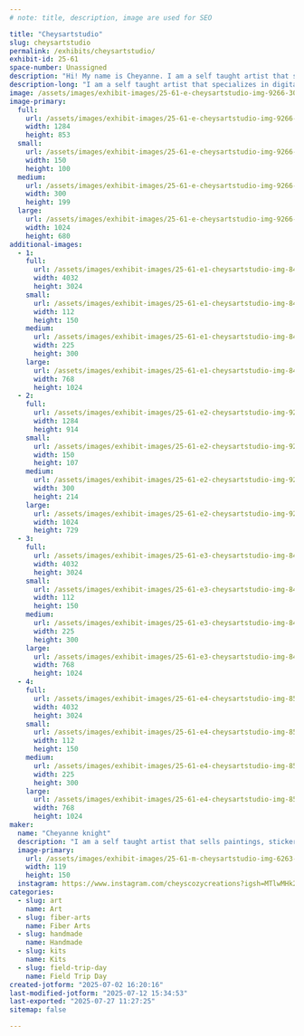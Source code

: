 ```yaml
---
# note: title, description, image are used for SEO

title: "Cheysartstudio"
slug: cheysartstudio
permalink: /exhibits/cheysartstudio/
exhibit-id: 25-61
space-number: Unassigned
description: "Hi! My name is Cheyanne. I am a self taught artist that specializes in digital art and crochet!"
description-long: "I am a self taught artist that specializes in digital art and crochet! I have a wide variety of crochet items ranging from small keychains and toys to Blankets and wearables. I also have a large selection of art work in a variety of forms like sticker, painting, art prints and more!"
image: /assets/images/exhibit-images/25-61-e-cheysartstudio-img-9266-300x199.jpeg
image-primary: 
  full:
    url: /assets/images/exhibit-images/25-61-e-cheysartstudio-img-9266-full.jpeg
    width: 1284
    height: 853
  small:
    url: /assets/images/exhibit-images/25-61-e-cheysartstudio-img-9266-150x100.jpeg
    width: 150
    height: 100
  medium:
    url: /assets/images/exhibit-images/25-61-e-cheysartstudio-img-9266-300x199.jpeg
    width: 300
    height: 199
  large:
    url: /assets/images/exhibit-images/25-61-e-cheysartstudio-img-9266-1024x680.jpeg
    width: 1024
    height: 680
additional-images: 
  - 1:
    full:
      url: /assets/images/exhibit-images/25-61-e1-cheysartstudio-img-8487-full.jpeg
      width: 4032
      height: 3024
    small:
      url: /assets/images/exhibit-images/25-61-e1-cheysartstudio-img-8487-112x150.jpeg
      width: 112
      height: 150
    medium:
      url: /assets/images/exhibit-images/25-61-e1-cheysartstudio-img-8487-225x300.jpeg
      width: 225
      height: 300
    large:
      url: /assets/images/exhibit-images/25-61-e1-cheysartstudio-img-8487-768x1024.jpeg
      width: 768
      height: 1024
  - 2:
    full:
      url: /assets/images/exhibit-images/25-61-e2-cheysartstudio-img-9263-full.jpeg
      width: 1284
      height: 914
    small:
      url: /assets/images/exhibit-images/25-61-e2-cheysartstudio-img-9263-150x107.jpeg
      width: 150
      height: 107
    medium:
      url: /assets/images/exhibit-images/25-61-e2-cheysartstudio-img-9263-300x214.jpeg
      width: 300
      height: 214
    large:
      url: /assets/images/exhibit-images/25-61-e2-cheysartstudio-img-9263-1024x729.jpeg
      width: 1024
      height: 729
  - 3:
    full:
      url: /assets/images/exhibit-images/25-61-e3-cheysartstudio-img-8486-full.jpeg
      width: 4032
      height: 3024
    small:
      url: /assets/images/exhibit-images/25-61-e3-cheysartstudio-img-8486-112x150.jpeg
      width: 112
      height: 150
    medium:
      url: /assets/images/exhibit-images/25-61-e3-cheysartstudio-img-8486-225x300.jpeg
      width: 225
      height: 300
    large:
      url: /assets/images/exhibit-images/25-61-e3-cheysartstudio-img-8486-768x1024.jpeg
      width: 768
      height: 1024
  - 4:
    full:
      url: /assets/images/exhibit-images/25-61-e4-cheysartstudio-img-8529-full.jpeg
      width: 4032
      height: 3024
    small:
      url: /assets/images/exhibit-images/25-61-e4-cheysartstudio-img-8529-112x150.jpeg
      width: 112
      height: 150
    medium:
      url: /assets/images/exhibit-images/25-61-e4-cheysartstudio-img-8529-225x300.jpeg
      width: 225
      height: 300
    large:
      url: /assets/images/exhibit-images/25-61-e4-cheysartstudio-img-8529-768x1024.jpeg
      width: 768
      height: 1024
maker: 
  name: "Cheyanne knight"
  description: "I am a self taught artist that sells paintings, stickers, art prints and crochet items all hand made and designed by me."
  image-primary:
    url: /assets/images/exhibit-images/25-61-m-cheysartstudio-img-6263-119x150.jpeg
    width: 119
    height: 150
  instagram: https://www.instagram.com/cheyscozycreations?igsh=MTlwMHk2cGI4dTUxcA%3D%3D&utm_source=qr
categories: 
  - slug: art
    name: Art
  - slug: fiber-arts
    name: Fiber Arts
  - slug: handmade
    name: Handmade
  - slug: kits
    name: Kits
  - slug: field-trip-day
    name: Field Trip Day
created-jotform: "2025-07-02 16:20:16"
last-modified-jotform: "2025-07-12 15:34:53"
last-exported: "2025-07-27 11:27:25"
sitemap: false

---
```

